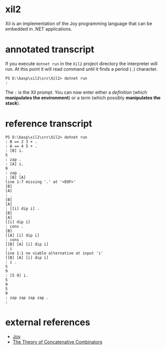 # xil2
Xil is an implementation of the Joy programming language that can be embedded in .NET applications.

# annotated transcript
If you execute `dotnet run` in the `Xil2` project directory the interpreter will run. At this point it will read command until it finds a period (`.`) character.
```
PS D:\basp\xil2\src\Xil2> dotnet run
:
```

The `:` is the Xil prompt. You can now enter either a *definition* (which **manipulates the environment**) or a *term* (which possibly **manipulates the stack**).

# reference transcript
```
PS D:\basp\xil2\src\Xil2> dotnet run
: B == 2 3 + .
: A == 4 5 + .
: [B] i.
5
: zap .
: [A] i.
9
: zap .
: [B] [A]
line 1:7 missing '.' at '<EOF>'
[B]
[A]
: .
[B]
[A]
: [[i] dip i] .
[B]
[A]
[[i] dip i]
: cons .
[B]
[[A] [i] dip i]
: cons .
[[B] [A] [i] dip i]
: i
line 1:1 no viable alternative at input 'i'
[[B] [A] [i] dip i]
: i .
5
9
: [5 9] i.
5
9
5
9
: zap zap zap zap .
:
```

# external references
* [Joy](https://hypercubed.github.io/joy/joy.html)
* [The Theory of Concatenative Combinators](http://tunes.org/~iepos/joy.html)